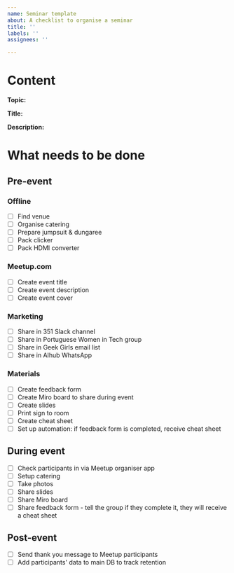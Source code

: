 ```yaml
---
name: Seminar template
about: A checklist to organise a seminar
title: ''
labels: ''
assignees: ''

---
```


# Content
**Topic:**

**Title:**

**Description:**



# What needs to be done

## Pre-event
### Offline
- [ ] Find venue
- [ ] Organise catering
- [ ] Prepare jumpsuit & dungaree
- [ ] Pack clicker
- [ ] Pack HDMI converter

### Meetup.com
- [ ] Create event title
- [ ] Create event description
- [ ] Create event cover

### Marketing
- [ ] Share in 351 Slack channel
- [ ] Share in Portuguese Women in Tech group
- [ ] Share in Geek Girls email list
- [ ] Share in AIhub WhatsApp

### Materials
- [ ] Create feedback form
- [ ] Create Miro board to share during event
- [ ] Create slides
- [ ] Print sign to room
- [ ] Create cheat sheet
- [ ] Set up automation: if feedback form is completed, receive cheat sheet

## During event
- [ ] Check participants in via Meetup organiser app
- [ ] Setup catering
- [ ] Take photos
- [ ] Share slides
- [ ] Share Miro board
- [ ] Share feedback form - tell the group if they complete it, they will receive a cheat sheet

## Post-event
- [ ] Send thank you message to Meetup participants
- [ ] Add participants' data to main DB to track retention
